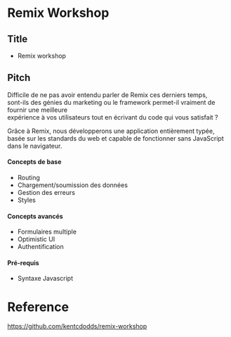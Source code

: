# Remix Workshop

## Title
- Remix workshop

## Pitch
Difficile de ne pas avoir entendu parler de Remix ces derniers temps,   
sont-ils des génies du marketing ou le framework permet-il vraiment de fournir une meilleure  
expérience à vos utilisateurs tout en écrivant du code qui vous satisfait ?

Grâce à Remix, nous développerons une application entièrement typée, basée sur les standards du web et capable de fonctionner sans JavaScript dans le navigateur.

#### Concepts de base
- Routing
- Chargement/soumission des données
- Gestion des erreurs
- Styles

#### Concepts avancés
- Formulaires multiple
- Optimistic UI
- Authentification

#### Pré-requis
- Syntaxe Javascript

# Reference 
https://github.com/kentcdodds/remix-workshop